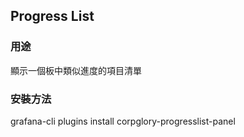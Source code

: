 ## Progress List
    
### 用途
顯示一個板中類似進度的項目清單
    
### 安裝方法
grafana-cli plugins install corpglory-progresslist-panel
